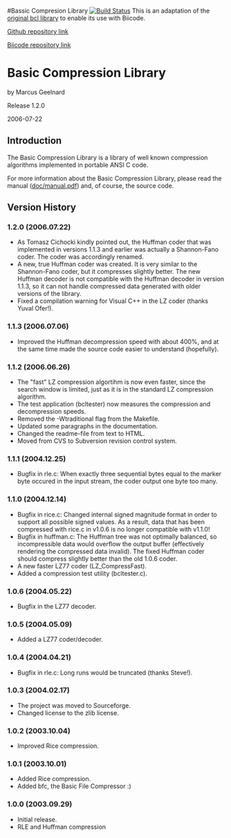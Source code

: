 #Bassic Compresion Library [![Build Status](https://travis-ci.org/MariadeAnton/bcl.svg?branch=master)](https://travis-ci.org/MariadeAnton/bcl)
This is an adaptation of the [original bcl library](http://bcl.comli.eu/)  to enable its use with Biicode.

[Github repository link](https://github.com/MariadeAnton/bcl)

[Biicode repository link](http://www.biicode.com/marcus256/bcl)


# Basic Compression Library

by Marcus Geelnard

Release 1.2.0

2006-07-22

  </div>

## Introduction

The Basic Compression Library is a library of well known compression
  algorithms implemented in portable ANSI C code.

For more information about the Basic Compression Library, please read
  the manual ([doc/manual.pdf](doc/manual.pdf)) and, of course,
  the source code.

## Version History

### 1.2.0 (2006.07.22)

*   As Tomasz Cichocki kindly pointed out, the Huffman coder that was
    implemented in versions 1.1.3 and earlier was actually a Shannon-Fano
    coder. The coder was accordingly renamed.
*   A new, true Huffman coder was created. It is very similar to the
    Shannon-Fano coder, but it compresses slightly better. The new Huffman
    decoder is not compatible with the Huffman decoder in version 1.1.3,
    so it can not handle compressed data generated with older versions of
    the library.
*   Fixed a compilation warning for Visual C++ in the LZ coder
    (thanks Yuval Ofer!).

### 1.1.3 (2006.07.06)

*   Improved the Huffman decompression speed with about 400%, and at
    the same time made the source code easier to understand (hopefully).

### 1.1.2 (2006.06.26)

*   The "fast" LZ compression algortihm is now even faster, since the
        search window is limited, just as it is in the standard LZ
        compression algorithm.
*   The test application (bcltester) now measures the compression and
        decompression speeds.
*   Removed the -Wtraditional flag from the Makefile.
*   Updated some paragraphs in the documentation.
*   Changed the readme-file from text to HTML.
*   Moved from CVS to Subversion revision control system.

### 1.1.1 (2004.12.25)

*   Bugfix in rle.c: When exactly three sequential bytes equal to the
        marker byte occured in the input stream, the coder output one byte too
        many.

### 1.1.0 (2004.12.14)

*   Bugfix in rice.c: Changed internal signed magnitude format in order to
        support all possible signed values. As a result, data that has been
        compressed with rice.c in v1.0.6 is no longer compatible with v1.1.0!
*   Bugfix in huffman.c: The Huffman tree was not optimally balanced, so
        incompressible data would overflow the output buffer (effectively
        rendering the compressed data invalid). The fixed Huffman coder should
        compress slightly better than the old 1.0.6 coder.
*   A new faster LZ77 coder (LZ_CompressFast).
*   Added a compression test utility (bcltester.c).

### 1.0.6 (2004.05.22)

*   Bugfix in the LZ77 decoder.

### 1.0.5 (2004.05.09)

*   Added a LZ77 coder/decoder.

### 1.0.4 (2004.04.21)

*   Bugfix in rle.c: Long runs would be truncated (thanks Steve!).

### 1.0.3 (2004.02.17)

*   The project was moved to Sourceforge.
*   Changed license to the zlib license.

### 1.0.2 (2003.10.04)

*   Improved Rice compression.

### 1.0.1 (2003.10.01)

*   Added Rice compression.
*   Added bfc, the Basic File Compressor :)

### 1.0.0 (2003.09.29)

*   Initial release.
*   RLE and Huffman compression
